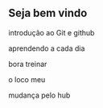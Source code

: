 ## Seja bem vindo

introdução ao Git e github

aprendendo a cada dia

bora treinar

o loco meu

mudança pelo hub

